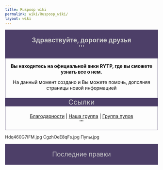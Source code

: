```yaml
---
title: Ruspoop wiki
permalink: wiki/Ruspoop_wiki/
layout: wiki
---
```


<mainpage-leftcolumn-start/>

<div style="border:1px solid #4d3f68; background:#4d3f68; text-align:center; font-size:150%; color:#cccccc">

**Здравствуйте, дорогие друзья**  
'''

</div>
<div style="border:1px solid #4d3f68; background:#сссссс; text-align:center; font-size:110%; color:#000000">

**Вы находитесь на официальной вики RYTP, где вы сможете узнать все о
нем.**

На данный момент создано [](Служебная:Allpages "wikilink") и Вы можете
помочь, дополняя страницы новой информацией

<div style="border:0px solid #4d3f68; background:#4d3f68; text-align:center; font-size:150%; color:#cccccc">

Ссылки

</div>

[Благодарности](Благодарности "wikilink") \| [Наша
группа](https://vk.com/ruspoopwiki) \| [Группа
пупов](https://vk.com/russianpoop)  
'''

</div>

Hdq460G7IFM.jpg CgzhOeE8qFs.jpg Пупы.jpg

<mainpage-endcolumn/> <mainpage-rightcolumn-start/>

<div style="border:1px solid #4d3f68; background:#4d3f68; text-align:center; font-size:150%; color:#cccccc">

Последние правки

</div>

<activityfeed size="5" shortlist="false"></activityfeed>
